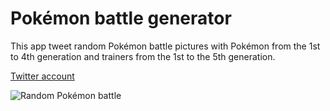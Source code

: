 # Pokémon battle generator

This app tweet random Pokémon battle pictures with Pokémon from the 1st to 4th generation and trainers from the 1st to the 5th generation.

[Twitter account](https://twitter.com/pkmn_battle_gen)

![Random Pokémon battle](https://pbs.twimg.com/media/Eg-bcUHWsAYxl0h?format=png&name=small "Random Pokémon battle")
